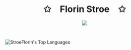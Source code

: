 <p align="center">
    <h1 align="center">✩&emsp;Florin Stroe&emsp;✩</h1>
</p>

<p align="center">
    <img src="https://stroe.dev/helloworld5.svg">
</p>

<br>

![StroeFlorin's Top Languages](https://github-readme-stats.vercel.app/api/top-langs/?username=StroeFlorin&theme=gruvbox&show_icons=true&hide_border=true&layout=compact)


